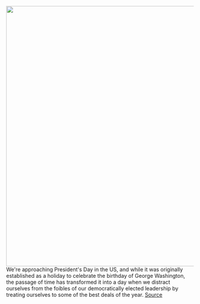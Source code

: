 <img src='https://cdn.vox-cdn.com/thumbor/NWX1Kjql7IrjG7F1O4ywW6tkTmc=/0x0:2040x1360/1200x800/filters:focal(831x749:1157x1075)/cdn.vox-cdn.com/uploads/chorus_image/image/70523038/akrales_211028_4820_0523.0.jpg' width='700px' /><br/>
We're approaching President's Day in the US, and while it was originally established as a holiday to celebrate the birthday of George Washington, the passage of time has transformed it into a day when we distract ourselves from the foibles of our democratically elected leadership by treating ourselves to some of the best deals of the year.
<a href='https://www.theverge.com/good-deals/22939133/presidents-day-best-sales-2022-tech-deals-headphones-laptops-tvs-gaming'> Source <a/>